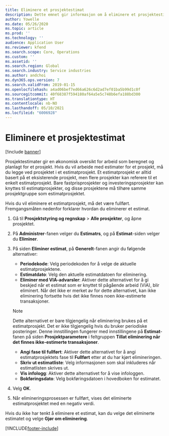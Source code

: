 ```yaml
---
title: Eliminere et prosjektestimat
description: Dette emnet gir informasjon om å eliminere et prosjektestimat etter at det er fullført.
author: Yowelle
ms.date: 05/26/2020
ms.topic: article
ms.prod: ''
ms.technology: ''
audience: Application User
ms.reviewer: kfend
ms.search.scope: Core, Operations
ms.custom: ''
ms.assetid: ''
ms.search.region: Global
ms.search.industry: Service industries
ms.author: andchoi
ms.dyn365.ops.version: 7
ms.search.validFrom: 2019-01-15
ms.openlocfilehash: a4ad06bef7ed66a626c6d2ad7ef01ba5b99d1c0f
ms.sourcegitcommit: 40f68387f594180af64a5e5c748b6efa188bd300
ms.translationtype: HT
ms.contentlocale: nb-NO
ms.lasthandoff: 05/10/2021
ms.locfileid: "6006928"
---
```

# <a name="eliminate-a-project-estimate"></a>Eliminere et prosjektestimat

[!include [banner](../includes/banner.md)]

Prosjektestimater gir en økonomisk oversikt for arbeid som beregnet og planlagt for et prosjekt. Hvis du vil arbeide med estimater for et prosjekt, må du legge ved prosjektet i et estimatprosjekt. Et estimatprosjekt er alltid basert på et eksisterende prosjekt, men flere prosjekter kan referere til et enkelt estimatprosjekt. Bare fastprisprosjekter og investeringsprosjekter kan knyttes til estimatprosjekter, og disse prosjektene må tilhøre samme prosjektgruppe som estimatprosjektet.

Hvis du vil eliminere et estimatprosjekt, må det være fullført. Fremgangsmåten nedenfor forklarer hvordan du eliminerer et estimat.

1. Gå til **Prosjektstyring og regnskap** > **Alle prosjekter**, og åpne prosjektet. 
2. På **Administrer**-fanen velger du **Estimatrs**, og på **Estimat**-siden velger du **Eliminer**.
3. På siden **Eliminer estimat**, på **Generelt**-fanen angir du følgende alternativer:

   - **Periodekode**: Velg periodekoden for å velge de aktuelle estimatprosjektene. 
   - **Estimatdato**: Velg den aktuelle estimatdatoen for eliminering.
   - **Eliminer med VIA-advarsler**: Aktiver dette alternativet for å gi beskjed når et estimat som er knyttet til pågående arbeid (VIA), blir eliminert. Når det ikke er merket av for dette alternativet, kan ikke eliminering fortsette hvis det ikke finnes noen ikke-estimerte transaksjoner. 
   > [!NOTE]
   > Dette alternativet er bare tilgjengelig når eliminering brukes på et estimatprosjekt. Det er ikke tilgjengelig hvis du bruker periodiske posteringer. Denne innstillingen fungerer med innstillingene på **Estimat**-fanen på siden **Prosjektparametere** i feltgruppen **Tillat eliminering når det finnes ikke-estimerte transaksjoner**.
   - **Angi fase til fullført**: Aktiver dette alternativet for å angi estimatprosjektets fase til **Fullført** etter at du har kjørt elimineringen.
   - **Skriv ut estimatliste**: Velg informasjonen som skal inkluderes når estimatlisten skrives ut.
   - **Vis infologg**: Aktiver dette alternativet for å vise infologgen.
   - **Bokføringsdato**: Velg bokføringsdatoen i hovedboken for estimatet.

4.  Velg **OK**.
5. Når elimineringsprosessen er fullført, vises det eliminerte estimatprosjektet med en negativ verdi. 

Hvis du ikke har tenkt å eliminere et estimat, kan du velge det eliminerte estimatet og velge **Gjør om eliminering**.   


[!INCLUDE[footer-include](../includes/footer-banner.md)]